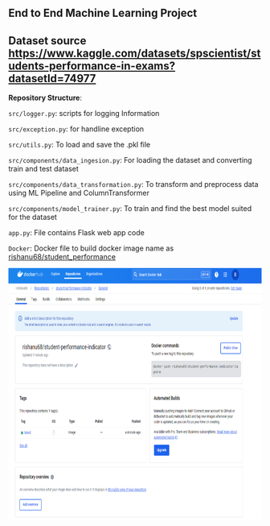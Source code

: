 ## End to End Machine Learning Project

## Dataset source https://www.kaggle.com/datasets/spscientist/students-performance-in-exams?datasetId=74977

**Repository Structure**:

`src/logger.py`: scripts for logging Information

`src/exception.py`: for handline exception

`src/utils.py`: To load and save the .pkl file

`src/components/data_ingesion.py`: For loading the dataset and converting train and test dataset

`src/components/data_transformation.py`: To transform and preprocess data using ML Pipeline and ColumnTransformer

`src/components/model_trainer.py`: To train and find the best model suited for the dataset

`app.py`: File contains Flask web app code

`Docker`: Docker file to build docker image name as 
[rishanu68/student_performance](https://hub.docker.com/repository/docker/rishanu68/student-performance-indicator/tags?page=1&ordering=last_updated)

<img src="docker.png" width="900" height= "500" />